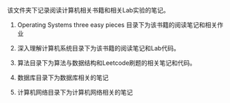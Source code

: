 该文件夹下记录阅读计算机相关书籍和相关Lab实验的笔记。

1. Operating Systems three easy pieces 目录下为该书籍的阅读笔记和相关作业
2. 深入理解计算机系统目录下为该书籍的阅读笔记和Lab代码。
3. 算法目录下为算法与数据结构和Leetcode刷题的相关笔记和代码。

4. 数据库目录下为数据库相关的笔记
5. 计算机网络目录下为计算机网络相关的笔记